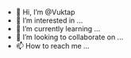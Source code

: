 - 👋 Hi, I’m @Vuktap
- 👀 I’m interested in ...
- 🌱 I’m currently learning ...
- 💞️ I’m looking to collaborate on ...
- 📫 How to reach me ...

<!---
Vuktap/Vuktap is a ✨ special ✨ repository because its `README.md` (this file) appears on your GitHub profile.
You can click the Preview link to take a look at your changes.
--->
